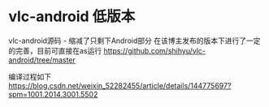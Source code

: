 # vlc-android 低版本
vlc-android源码 - 缩减了只剩下Android部分
在该博主发布的版本下进行了一定的完善，目前可直接在as运行
https://github.com/shihyu/vlc-android/tree/master

编译过程如下
https://blog.csdn.net/weixin_52282455/article/details/144775697?spm=1001.2014.3001.5502
